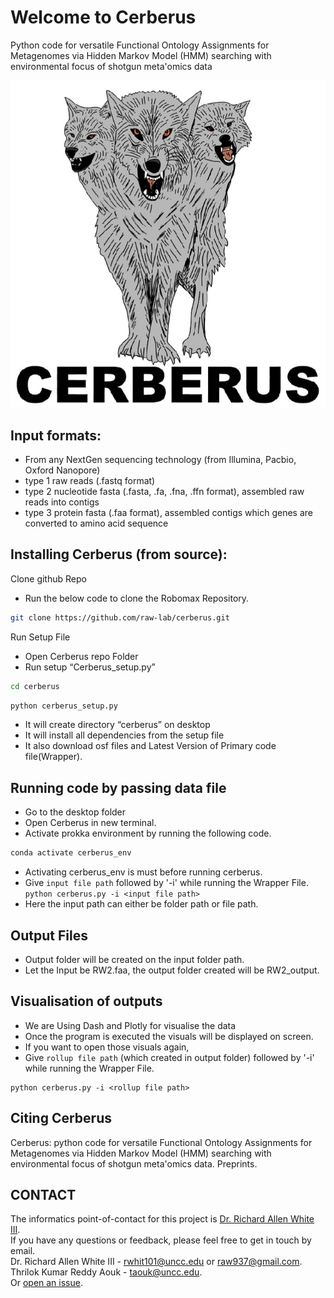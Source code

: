 # Welcome to Cerberus
Python code for versatile Functional Ontology Assignments for Metagenomes via Hidden Markov Model (HMM) searching with environmental focus of shotgun meta'omics data

![GitHub Logo](cerberus_logo.jpg)


Input formats:
-----
- From any NextGen sequencing technology (from Illumina, Pacbio, Oxford Nanopore)
- type 1 raw reads (.fastq format)
- type 2 nucleotide fasta (.fasta, .fa, .fna, .ffn format), assembled raw reads into contigs
- type 3 protein fasta (.faa format), assembled contigs which genes are converted to amino acid sequence 

Installing Cerberus (from source): 
-----
Clone github Repo
- Run the below code to clone the Robomax Repository.
```bash
git clone https://github.com/raw-lab/cerberus.git
```
Run Setup File
- Open Cerberus repo Folder
- Run setup “Cerberus_setup.py”
```bash
cd cerberus
```
```bash
python cerberus_setup.py
```
- It will create directory “cerberus” on desktop
- It will install all dependencies from the setup file
- It also download osf files and Latest Version of Primary code file(Wrapper).

Running code by passing data file
-----
- Go to the desktop folder 
- Open Cerberus in new terminal.
- Activate prokka environment by running the following code.
```bash
conda activate cerberus_env
```
- Activating cerberus_env is must before running cerberus.
- Give `input file path` followed by '-i' while running the Wrapper File.
```python cerberus.py -i <input file path>```
- Here the input path can either be folder path or file path.

Output Files
-----
- Output folder will be created on the input folder path.
- Let the Input be RW2.faa, the output folder created will be RW2_output.


Visualisation of outputs
-----
- We are Using Dash and Plotly for visualise the data
- Once the program is executed the visuals will be displayed on screen.
- If you want to open those visuals again,
- Give `rollup file path` (which created in output folder) followed by '-i' while running the Wrapper File.
```
python cerberus.py -i <rollup file path>
```

Citing Cerberus
-------------
Cerberus: python code for versatile Functional Ontology Assignments for Metagenomes via Hidden Markov Model (HMM) searching with environmental focus of shotgun meta'omics data. Preprints. 

CONTACT
-------
The informatics point-of-contact for this project is [Dr. Richard Allen White III](https://github.com/raw-lab).<br />
If you have any questions or feedback, please feel free to get in touch by email.<br />
Dr. Richard Allen White III - rwhit101@uncc.edu or raw937@gmail.com.  <br />
Thrilok Kumar Reddy Aouk - taouk@uncc.edu.  <br />
Or [open an issue](https://github.com/raw-lab/cerberus/issues).
